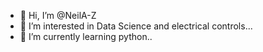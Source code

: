 - 👋 Hi, I’m @NeilA-Z
- 👀 I’m interested in Data Science and electrical controls...
- 🌱 I’m currently learning python..

<!---
NeilA-Z/NeilA-Z is a ✨ special ✨ repository because its `README.md` (this file) appears on your GitHub profile.
You can click the Preview link to take a look at your changes.
--->
